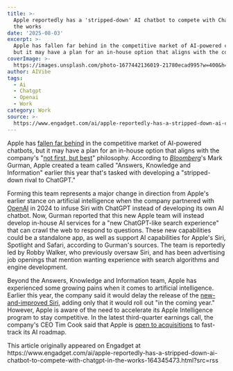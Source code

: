 ```yaml
---
title: >-
  Apple reportedly has a 'stripped-down' AI chatbot to compete with ChatGPT in
  the works
date: '2025-08-03'
excerpt: >-
  Apple has fallen far behind in the competitive market of AI-powered chatbots,
  but it may have a plan for an in-house option that aligns with the compa...
coverImage: >-
  https://images.unsplash.com/photo-1677442136019-21780ecad995?w=400&h=200&fit=crop&auto=format
author: AIVibe
tags:
  - Ai
  - Chatgpt
  - Openai
  - Work
category: Work
source: >-
  https://www.engadget.com/ai/apple-reportedly-has-a-stripped-down-ai-chatbot-to-compete-with-chatgpt-in-the-works-164345473.html?src=rss
---
```

<p>Apple has <a data-i13n="elm:context_link;elmt:doNotAffiliate;cpos:1;pos:1" class="no-affiliate-link" href="https://www.engadget.com/ai/to-fix-apple-intelligence-apple-needs-to-be-honest-about-its-capabilities-130046256.html">fallen far behind</a> in the competitive market of AI-powered chatbots, but it may have a plan for an in-house option that aligns with the company&#39;s &quot;<a data-i13n="elm:context_link;elmt:doNotAffiliate;cpos:2;pos:1" class="no-affiliate-link" href="https://www.wsj.com/style/tim-cook-interview-apple-intelligence-vision-pro-48c59018">not first, but best</a>&quot; philosophy. According to <a data-i13n="elm:context_link;elmt:doNotAffiliate;cpos:3;pos:1" class="no-affiliate-link" href="https://www.bloomberg.com/news/newsletters/2025-08-03/apple-s-chatgpt-rival-from-new-answers-team-iphone-17-spotted-in-the-wild-mdvmqs6g"><em>Bloomberg</em></a>&#39;s Mark Gurman, Apple created a team called &quot;Answers, Knowledge and Information&quot; earlier this year that&#39;s tasked with developing a &quot;stripped-down rival to ChatGPT.&quot;</p>
<p>Forming this team represents a major change in direction from Apple&#39;s earlier stance on artificial intelligence when the company partnered with <a data-i13n="elm:context_link;elmt:doNotAffiliate;cpos:4;pos:1" class="no-affiliate-link" href="https://openai.com/index/openai-and-apple-announce-partnership/">OpenAI</a> in 2024 to infuse Siri with ChatGPT instead of developing its own AI chatbot. Now, Gurman reported that this new Apple team will instead develop in-house AI services for a &quot;new ChatGPT-like search experience&quot; that can crawl the web to respond to questions. These new capabilities could be a standalone app, as well as support AI capabilities for Apple&#39;s Siri, Spotlight and Safari, according to Gurman&#39;s sources. The team is reportedly led by Robby Walker, who previously oversaw Siri, and has been advertising job openings that mention wanting experience with search algorithms and engine development.</p>
<span id="end-legacy-contents"></span><p>Beyond the Answers, Knowledge and Information team, Apple has experienced some growing pains when it comes to artificial intelligence. Earlier this year, the company said it would delay the release of the <a data-i13n="cpos:5;pos:1" href="https://www.engadget.com/ai/apple-is-delaying-its-smarter-more-personal-siri-183513424.html">new-and-improved Siri</a>, adding only that it would roll out &quot;in the coming year.&quot; However, Apple is aware of the need to accelerate its Apple Intelligence program to stay competitive. In the latest third-quarter earnings call, the company&#39;s CEO Tim Cook said that Apple is <a data-i13n="elm:context_link;elmt:doNotAffiliate;cpos:6;pos:1" class="no-affiliate-link" href="https://www.engadget.com/ai/apple-is-open-to-acquisitions-to-boost-its-ai-roadmap-221925560.html">open to acquisitions</a> to fast-track its AI roadmap.</p>This article originally appeared on Engadget at https://www.engadget.com/ai/apple-reportedly-has-a-stripped-down-ai-chatbot-to-compete-with-chatgpt-in-the-works-164345473.html?src=rss
